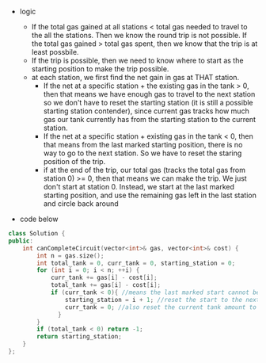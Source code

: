 - logic
  - If the total gas gained at all stations < total gas needed to travel to the all the stations. Then we know the round trip is not possible. If the total gas gained > total gas spent, then we know that the trip is at least possbile.
  - If the trip is possible, then we need to know where to start as the starting position to make the trip possible. 
  - at each station, we first find the net gain in gas at THAT station. 
    - If the net at a specific station + the existing gas in the tank > 0, then that means we have enough gas to travel to the next station so we don't have to reset the starting station (it is still a possible starting station contender), since current gas tracks how much gas our tank currently has from the starting station to the current station. 
    - If the net at a specific station + existing gas in the tank < 0, then that means from the last marked starting position, there is no way to go to the next station. So we have to reset the staring position of the trip. 
    - if at the end of the trip, our total gas (tracks the total gas from station 0) >= 0, then that means we can make the trip. We just don't start at station 0. Instead, we start at the last marked starting position, and use the remaining gas left in the last station and circle back around 
    
- code below
```cpp
class Solution {
public:
    int canCompleteCircuit(vector<int>& gas, vector<int>& cost) {
        int n = gas.size();
        int total_tank = 0, curr_tank = 0, starting_station = 0;
        for (int i = 0; i < n; ++i) {
            curr_tank += gas[i] - cost[i];
            total_tank += gas[i] - cost[i];
            if (curr_tank < 0){ //means the last marked start cannot be correct.
                starting_station = i + 1; //reset the start to the next station
                curr_tank = 0; //also reset the current tank amount to 0 to start afresh
              }
        }
        if (total_tank < 0) return -1; 
        return starting_station;
    }
};
```
